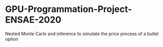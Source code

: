 # GPU-Programmation-Project-ENSAE-2020
 Nested Monte Carlo and inference to simulate the price process of a bullet option
